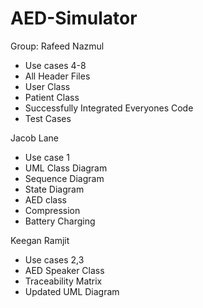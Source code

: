 # AED-Simulator

Group: 
Rafeed Nazmul
- Use cases 4-8
- All Header Files
- User Class
- Patient Class
- Successfully Integrated Everyones Code
- Test Cases
  
Jacob Lane
- Use case 1
- UML Class Diagram
- Sequence Diagram
- State Diagram
- AED class
- Compression
- Battery Charging
  
Keegan Ramjit
- Use cases 2,3
- AED Speaker Class
- Traceability Matrix
- Updated UML Diagram
  



